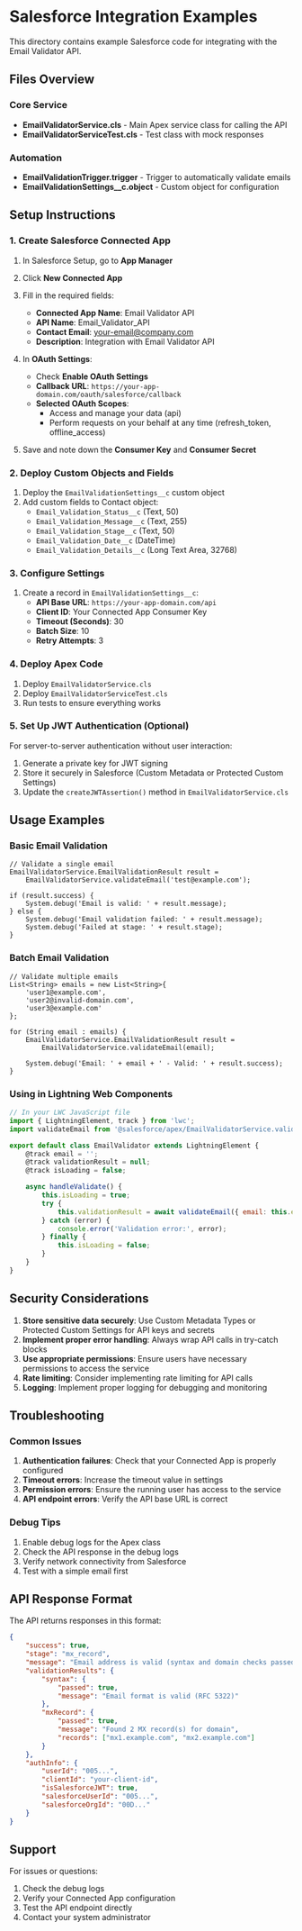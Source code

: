 # Salesforce Integration Examples

This directory contains example Salesforce code for integrating with the Email Validator API.

## Files Overview

### Core Service
- **EmailValidatorService.cls** - Main Apex service class for calling the API
- **EmailValidatorServiceTest.cls** - Test class with mock responses

### Automation
- **EmailValidationTrigger.trigger** - Trigger to automatically validate emails
- **EmailValidationSettings__c.object** - Custom object for configuration

## Setup Instructions

### 1. Create Salesforce Connected App

1. In Salesforce Setup, go to **App Manager**
2. Click **New Connected App**
3. Fill in the required fields:
   - **Connected App Name**: Email Validator API
   - **API Name**: Email_Validator_API
   - **Contact Email**: your-email@company.com
   - **Description**: Integration with Email Validator API

4. In **OAuth Settings**:
   - Check **Enable OAuth Settings**
   - **Callback URL**: `https://your-app-domain.com/oauth/salesforce/callback`
   - **Selected OAuth Scopes**: 
     - Access and manage your data (api)
     - Perform requests on your behalf at any time (refresh_token, offline_access)

5. Save and note down the **Consumer Key** and **Consumer Secret**

### 2. Deploy Custom Objects and Fields

1. Deploy the `EmailValidationSettings__c` custom object
2. Add custom fields to Contact object:
   - `Email_Validation_Status__c` (Text, 50)
   - `Email_Validation_Message__c` (Text, 255)
   - `Email_Validation_Stage__c` (Text, 50)
   - `Email_Validation_Date__c` (DateTime)
   - `Email_Validation_Details__c` (Long Text Area, 32768)

### 3. Configure Settings

1. Create a record in `EmailValidationSettings__c`:
   - **API Base URL**: `https://your-app-domain.com/api`
   - **Client ID**: Your Connected App Consumer Key
   - **Timeout (Seconds)**: 30
   - **Batch Size**: 10
   - **Retry Attempts**: 3

### 4. Deploy Apex Code

1. Deploy `EmailValidatorService.cls`
2. Deploy `EmailValidatorServiceTest.cls`
3. Run tests to ensure everything works

### 5. Set Up JWT Authentication (Optional)

For server-to-server authentication without user interaction:

1. Generate a private key for JWT signing
2. Store it securely in Salesforce (Custom Metadata or Protected Custom Settings)
3. Update the `createJWTAssertion()` method in `EmailValidatorService.cls`

## Usage Examples

### Basic Email Validation

```apex
// Validate a single email
EmailValidatorService.EmailValidationResult result = 
    EmailValidatorService.validateEmail('test@example.com');

if (result.success) {
    System.debug('Email is valid: ' + result.message);
} else {
    System.debug('Email validation failed: ' + result.message);
    System.debug('Failed at stage: ' + result.stage);
}
```

### Batch Email Validation

```apex
// Validate multiple emails
List<String> emails = new List<String>{
    'user1@example.com',
    'user2@invalid-domain.com',
    'user3@example.com'
};

for (String email : emails) {
    EmailValidatorService.EmailValidationResult result = 
        EmailValidatorService.validateEmail(email);
    
    System.debug('Email: ' + email + ' - Valid: ' + result.success);
}
```

### Using in Lightning Web Components

```javascript
// In your LWC JavaScript file
import { LightningElement, track } from 'lwc';
import validateEmail from '@salesforce/apex/EmailValidatorService.validateEmail';

export default class EmailValidator extends LightningElement {
    @track email = '';
    @track validationResult = null;
    @track isLoading = false;

    async handleValidate() {
        this.isLoading = true;
        try {
            this.validationResult = await validateEmail({ email: this.email });
        } catch (error) {
            console.error('Validation error:', error);
        } finally {
            this.isLoading = false;
        }
    }
}
```

## Security Considerations

1. **Store sensitive data securely**: Use Custom Metadata Types or Protected Custom Settings for API keys and secrets
2. **Implement proper error handling**: Always wrap API calls in try-catch blocks
3. **Use appropriate permissions**: Ensure users have necessary permissions to access the service
4. **Rate limiting**: Consider implementing rate limiting for API calls
5. **Logging**: Implement proper logging for debugging and monitoring

## Troubleshooting

### Common Issues

1. **Authentication failures**: Check that your Connected App is properly configured
2. **Timeout errors**: Increase the timeout value in settings
3. **Permission errors**: Ensure the running user has access to the service
4. **API endpoint errors**: Verify the API base URL is correct

### Debug Tips

1. Enable debug logs for the Apex class
2. Check the API response in the debug logs
3. Verify network connectivity from Salesforce
4. Test with a simple email first

## API Response Format

The API returns responses in this format:

```json
{
    "success": true,
    "stage": "mx_record",
    "message": "Email address is valid (syntax and domain checks passed).",
    "validationResults": {
        "syntax": {
            "passed": true,
            "message": "Email format is valid (RFC 5322)"
        },
        "mxRecord": {
            "passed": true,
            "message": "Found 2 MX record(s) for domain",
            "records": ["mx1.example.com", "mx2.example.com"]
        }
    },
    "authInfo": {
        "userId": "005...",
        "clientId": "your-client-id",
        "isSalesforceJWT": true,
        "salesforceUserId": "005...",
        "salesforceOrgId": "00D..."
    }
}
```

## Support

For issues or questions:
1. Check the debug logs
2. Verify your Connected App configuration
3. Test the API endpoint directly
4. Contact your system administrator
